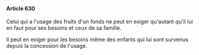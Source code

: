 #### Article 630

Celui qui a l'usage des fruits d'un fonds ne peut en exiger qu'autant qu'il lui en faut pour ses besoins et ceux de sa famille.

Il peut en exiger pour les besoins même des enfants qui lui sont survenus depuis la concession de l'usage.

